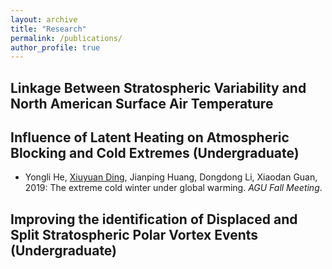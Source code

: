 ```yaml
---
layout: archive
title: "Research"
permalink: /publications/
author_profile: true
---
```


## Linkage Between Stratospheric Variability and North American Surface Air Temperature


## Influence of Latent Heating on Atmospheric Blocking and Cold Extremes (Undergraduate)

* Yongli He, <ins>Xiuyuan Ding</ins>, Jianping Huang, Dongdong Li, Xiaodan Guan, 2019: The extreme cold winter under global warming. _AGU Fall Meeting_.

## Improving the identification of Displaced and Split Stratospheric Polar Vortex Events (Undergraduate)

